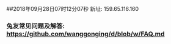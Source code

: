 ##2018年09月28日07时12分07秒 新址: 159.65.116.160
### 兔友常见问题及解答: https://github.com/wanggonging/d/blob/w/FAQ.md
